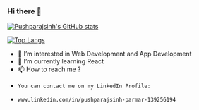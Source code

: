 ### Hi there 👋
[![Pushparajsinh's GitHub stats](https://github-readme-stats.vercel.app/api?username=pushparajsinh2211&hide=contribs,prs&count_private=true&theme=ocean_dark)](https://github.com/anuraghazra/github-readme-stats)

[![Top Langs](https://github-readme-stats.vercel.app/api/top-langs/?username=pushparajsinh2211)](https://github.com/anuraghazra/github-readme-stats)


- 👀 I’m interested in Web Development and App Development
- 🌱 I’m currently learning React
- 📫 How to reach me ? 
-     You can contact me on my LinkedIn Profile: 
-     www.linkedin.com/in/pushparajsinh-parmar-139256194

<!---
pushparajsinh2211/pushparajsinh2211 is a ✨ special ✨ repository because its `README.md` (this file) appears on your GitHub profile.
You can click the Preview link to take a look at your changes.
--->
